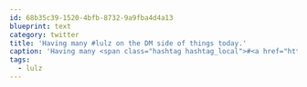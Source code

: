 ```yaml
---
id: 68b35c39-1520-4bfb-8732-9a9fba4d4a13
blueprint: text
category: twitter
title: 'Having many #lulz on the DM side of things today.'
caption: 'Having many <span class="hashtag hashtag_local">#<a href="http://tweettemp.darylchymko.ca/?tag=lulz">lulz</a> on the DM side of things today.'
tags:
  - lulz
---
```

